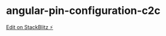 # angular-pin-configuration-c2c

[Edit on StackBlitz ⚡️](https://stackblitz.com/edit/angular-pin-configuration-c2c)